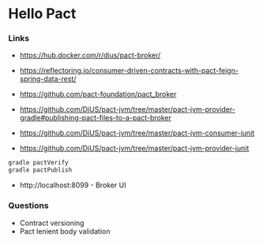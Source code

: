 # Hello Pact


### Links
* https://hub.docker.com/r/dius/pact-broker/
* https://reflectoring.io/consumer-driven-contracts-with-pact-feign-spring-data-rest/
* https://github.com/pact-foundation/pact_broker

* https://github.com/DiUS/pact-jvm/tree/master/pact-jvm-provider-gradle#publishing-pact-files-to-a-pact-broker
* https://github.com/DiUS/pact-jvm/tree/master/pact-jvm-consumer-junit
* https://github.com/DiUS/pact-jvm/tree/master/pact-jvm-provider-junit


```bash
gradle pactVerify
gradle pactPublish
```


* http://localhost:8099 - Broker UI

### Questions

* Contract versioning
* Pact lenient body validation